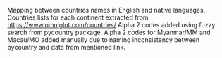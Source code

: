 Mapping between countries names in English and native languages.
Countries lists for each continent extracted from https://www.omniglot.com/countries/
Alpha 2 codes added using fuzzy search from pycountry package.
Alpha 2 codes for Myanmar/MM and Macau/MO added manually due to
naming inconsistency between pycountry and data from mentioned link.
